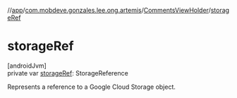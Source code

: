 //[app](../../../index.md)/[com.mobdeve.gonzales.lee.ong.artemis](../index.md)/[CommentsViewHolder](index.md)/[storageRef](storage-ref.md)

# storageRef

[androidJvm]\
private var [storageRef](storage-ref.md): StorageReference

Represents a reference to a Google Cloud Storage object.
